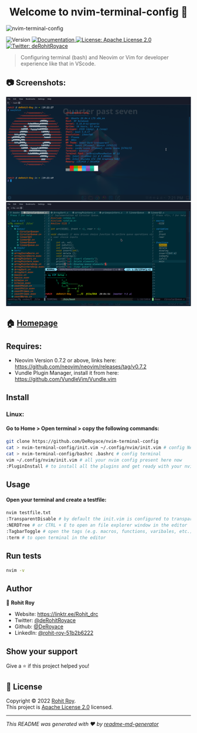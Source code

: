 <h1 align="center">Welcome to nvim-terminal-config 👋</h1>
<img src="https://socialify.git.ci/DeRoyace/nvim-terminal-config/image?description=1&descriptionEditable=This%20ripo%20is%20made%20for%20nvim%20and%20bash%20terminal%20setup%20for%20better%20development%20experience.&font=Inter&forks=1&issues=1&language=1&name=1&owner=1&pattern=Charlie%20Brown&pulls=1&stargazers=1&theme=Dark" alt="nvim-terminal-config"  />

<p>
  <img alt="Version" src="https://img.shields.io/badge/version-0.1-blue.svg?cacheSeconds=2592000" />
  <a href="https://github.com/DeRoyace/nvim-terminal-config/blob/master/README.md" target="_blank">
    <img alt="Documentation" src="https://img.shields.io/badge/documentation-yes-brightgreen.svg" />
  </a>
  <a href="https://github.com/DeRoyace/nvim-terminal-config/blob/master/LICENSE" target="_blank">
    <img alt="License: Apache License 2.0" src="https://img.shields.io/badge/License-Apache License 2.0-yellow.svg" />
  </a>
  <a href="https://twitter.com/deRohitRoyace" target="_blank">
    <img alt="Twitter: deRohitRoyace" src="https://img.shields.io/twitter/follow/deRohitRoyace.svg?style=social" />
  </a>
</p>

> Configuring terminal (bash) and Neovim or Vim for developer experience like that in VScode.

## 📷 Screenshots:
<img src="images/bash_terminal.png" alt="" />
<img src="images/vim_editor.png" alt="" />
<br>

## 🏠 [Homepage](https://github.com/DeRoyace/nvim-terminal-config)

## Requires:
* Neovim Version 0.7.2 or above, links here: https://github.com/neovim/neovim/releases/tag/v0.7.2
* Vundle Plugin Manager, install it from here: https://github.com/VundleVim/Vundle.vim

## Install
### Linux:
#### Go to Home > Open terminal > copy the following commands:
```sh
git clone https://github.com/DeRoyace/nvim-terminal-config
cat > nvim-terminal-config/init.vim ~/.config/nvim/init.vim # config Neovim
cat > nvim-terminal-config/bashrc .bashrc # config terminal
vim ~/.config/nvim/init.vim # all your nvim config present here now
:PluginInstall # to install all the plugins and get ready with your nvim setup.
```

## Usage
#### Open your terminal and create a testfile:
```sh
nvim testfile.txt
:TransparentDisable # by default the init.vim is configured to transparent mode. You can disable it by simply doing :TransparentDisable
:NERDTree # or CTRL + E to open an file explorer window in the editor
:TagbarToggle # open the tags (e.g. macros, functions, varibales, etc.) in that file
:term # to open terminal in the editor
```

## Run tests

```sh
nvim -v
```

## Author

👤 **Rohit Roy**

* Website: https://linktr.ee/Rohit_drc
* Twitter: [@deRohitRoyace](https://twitter.com/deRohitRoyace)
* Github: [@DeRoyace](https://github.com/DeRoyace)
* LinkedIn: [@rohit-roy-51b2b6222](https://linkedin.com/in/rohit-roy-51b2b6222)

## Show your support

Give a ⭐️ if this project helped you!

## 📝 License

Copyright © 2022 [Rohit Roy](https://github.com/DeRoyace).<br />
This project is [Apache License 2.0](https://github.com/DeRoyace/nvim-terminal-config/blob/master/LICENSE) licensed.

***
_This README was generated with ❤️ by [readme-md-generator](https://github.com/kefranabg/readme-md-generator)_
